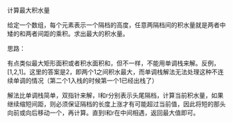 计算最大积水量

给定一个数组，每个元素表示一个隔档的高度，任意两隔档间的积水量就是两者中矮的和两者间距的乘积。求出最大的积水量。

思路：

有点类似最大矩形面积或者积水面积和，但不一样，不能用单调栈来解。反例，[1,2,1]。这里的答案是2，即两个1之间积水最大，而单调栈解法无法处理这种不连续单调的情况（第二个1入栈的时候第一个1已经出栈了）

解法比单调栈简单，双指针来解，l和r分别表示头尾隔档，计算当前积水量，如果继续缩短间距，则必须保证隔档的长度上涨才有可能超过当前值，因此将短的那头向前或向后移动一个，再计算。直到l和r在中间相遇，返回最大值即可。